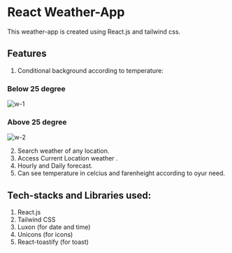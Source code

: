 # React Weather-App

This weather-app is created using React.js and tailwind css.

## Features

1. Conditional background according to temperature:

### Below 25 degree

![w-1](https://user-images.githubusercontent.com/101569590/226254797-6782414c-2786-44e8-aaa6-58e628c2602f.PNG)


### Above 25 degree

![w-2](https://user-images.githubusercontent.com/101569590/226254815-d777676f-de9a-4c15-a57f-70817e0a035a.PNG)


2. Search weather of any location.
3. Access Current Location weather . 
4. Hourly and Daily forecast.
5. Can see temperature in celcius and farenheight according to oyur need.

## Tech-stacks and Libraries used:

1. React.js
2. Tailwind CSS
3. Luxon (for date and time)
4. Unicons (for icons)
5. React-toastify (for toast)

